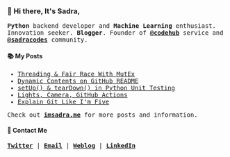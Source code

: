 ### :wave: Hi there, It's Sadra,

<samp>

__Python__ backend developer and __Machine Learning__ enthusiast. Innovation seeker. __Blogger__. Founder of [__@codehub__](https://github.com/codehub-ir) service and [__@sadracodes__](https://github.com/sadracodes) community.

</samp>
  
#### :books: My Posts

<samp>

<!-- BLOGPOSTS:START -->
- [Threading &amp; Fair Race With MutEx](https://imsadra.me/threading-and-fair-race-with-mutex)
- [Dynamic Contents on GitHub README](https://imsadra.me/dynamic-contents-on-github-readme)
- [setUp&lpar;&rpar; &amp; tearDown&lpar;&rpar; in Python Unit Testing](https://imsadra.me/setup-and-teardown-in-python-unit-testing)
- [Lights, Camera, GitHub Actions](https://imsadra.me/lights-camera-github-actions)
- [Explain Git Like I&#39;m Five](https://imsadra.me/explain-git-like-im-five)
<!-- BLOGPOSTS:END -->

Check out [__imsadra.me__](https://imsadra.me) for more posts and information.

</samp>

#### :call_me_hand: Contact Me
<samp>
  
[__Twitter__](https://twitter.com/lnxpylnxpy) | [__Email__](mailto:lnxpylnxpy@gmail.com) | [__Weblog__](https://imsadra.me) | [__LinkedIn__](https://www.linkedin.com/in/ali-reza-yahyapour-18b896164/)
  
</samp>
